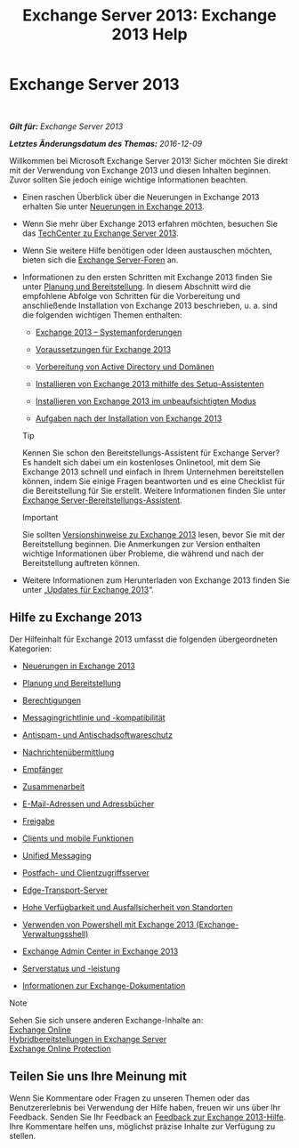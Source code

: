 ﻿---
title: 'Exchange Server 2013: Exchange 2013 Help'
TOCTitle: '@NoTitle'
ms:assetid: cb24ddb7-0659-4d9d-9057-52843f861ba8
ms:mtpsurl: https://technet.microsoft.com/de-de/library/Bb124558(v=EXCHG.150)
ms:contentKeyID: 50476733
ms.date: 04/24/2018
mtps_version: v=EXCHG.150
ms.translationtype: HT
---

# Exchange Server 2013

 

_**Gilt für:** Exchange Server 2013_

_**Letztes Änderungsdatum des Themas:** 2016-12-09_

Willkommen bei Microsoft Exchange Server 2013\! Sicher möchten Sie direkt mit der Verwendung von Exchange 2013 und diesen Inhalten beginnen. Zuvor sollten Sie jedoch einige wichtige Informationen beachten.

  - Einen raschen Überblick über die Neuerungen in Exchange 2013 erhalten Sie unter [Neuerungen in Exchange 2013](what-s-new-in-exchange-2013-exchange-2013-help.md).

  - Wenn Sie mehr über Exchange 2013 erfahren möchten, besuchen Sie das [TechCenter zu Exchange Server 2013](https://go.microsoft.com/fwlink/?linkid=266622).

  - Wenn Sie weitere Hilfe benötigen oder Ideen austauschen möchten, bieten sich die [Exchange Server-Foren](https://go.microsoft.com/fwlink/p/?linkid=60612) an.

  - Informationen zu den ersten Schritten mit Exchange 2013 finden Sie unter [Planung und Bereitstellung](planning-and-deployment-for-exchange-2013-installation-instructions.md). In diesem Abschnitt wird die empfohlene Abfolge von Schritten für die Vorbereitung und anschließende Installation von Exchange 2013 beschrieben, u. a. sind die folgenden wichtigen Themen enthalten:
    
      - [Exchange 2013 – Systemanforderungen](exchange-2013-system-requirements-exchange-2013-help.md)
    
      - [Voraussetzungen für Exchange 2013](exchange-2013-prerequisites-exchange-2013-help.md)
    
      - [Vorbereitung von Active Directory und Domänen](prepare-active-directory-and-domains-exchange-2013-help.md)
    
      - [Installieren von Exchange 2013 mithilfe des Setup-Assistenten](install-exchange-2013-using-the-setup-wizard-exchange-2013-help.md)
    
      - [Installieren von Exchange 2013 im unbeaufsichtigten Modus](install-exchange-2013-using-unattended-mode-exchange-2013-help.md)
    
      - [Aufgaben nach der Installation von Exchange 2013](exchange-2013-post-installation-tasks-exchange-2013-help.md)
    

    > [!TIP]
    > Kennen Sie schon den Bereitstellungs-Assistent für Exchange&nbsp;Server? Es handelt sich dabei um ein kostenloses Onlinetool, mit dem Sie Exchange 2013 schnell und einfach in Ihrem Unternehmen bereitstellen können, indem Sie einige Fragen beantworten und es eine Checklist für die Bereitstellung für Sie erstellt. Weitere Informationen finden Sie unter <A href="exchange-server-deployment-assistant-exchange-2013-help.md">Exchange Server-Bereitstellungs-Assistent</A>.

    

    > [!IMPORTANT]
    > Sie sollten <A href="release-notes-for-exchange-2013-exchange-2013-help.md">Versionshinweise zu Exchange&nbsp;2013</A> lesen, bevor Sie mit der Bereitstellung beginnen. Die Anmerkungen zur Version enthalten wichtige Informationen über Probleme, die während und nach der Bereitstellung auftreten können.



  - Weitere Informationen zum Herunterladen von Exchange 2013 finden Sie unter „[Updates für Exchange 2013](updates-for-exchange-2013-exchange-2013-help.md)“.

## Hilfe zu Exchange 2013

Der Hilfeinhalt für Exchange 2013 umfasst die folgenden übergeordneten Kategorien:

  - [Neuerungen in Exchange 2013](what-s-new-in-exchange-2013-exchange-2013-help.md)

  - [Planung und Bereitstellung](planning-and-deployment-for-exchange-2013-installation-instructions.md)

  - [Berechtigungen](permissions-exchange-2013-help.md)

  - [Messagingrichtlinie und -kompatibilität](messaging-policy-and-compliance-exchange-2013-help.md)

  - [Antispam- und Antischadsoftwareschutz](anti-spam-and-anti-malware-protection-exchange-2013-help.md)

  - [Nachrichtenübermittlung](mail-flow-exchange-2013-help.md)

  - [Empfänger](recipients-exchange-2013-help.md)

  - [Zusammenarbeit](collaboration-exchange-2013-help.md)

  - [E-Mail-Adressen und Adressbücher](email-addresses-and-address-books-exchange-2013-help.md)

  - [Freigabe](sharing-exchange-2013-help.md)

  - [Clients und mobile Funktionen](clients-and-mobile-exchange-2013-help.md)

  - [Unified Messaging](unified-messaging-exchange-2013-help.md)

  - [Postfach- und Clientzugriffsserver](mailbox-and-client-access-servers-exchange-2013-help.md)

  - [Edge-Transport-Server](edge-transport-servers-exchange-2013-help.md)

  - [Hohe Verfügbarkeit und Ausfallsicherheit von Standorten](high-availability-and-site-resilience-exchange-2013-help.md)

  - [Verwenden von Powershell mit Exchange 2013 (Exchange-Verwaltungsshell)](https://technet.microsoft.com/de-de/library/bb123778\(v=exchg.150\))

  - [Exchange Admin Center in Exchange 2013](exchange-admin-center-in-exchange-2013-exchange-2013-help.md)

  - [Serverstatus und -leistung](server-health-and-performance-exchange-2013-help.md)

  - [Informationen zur Exchange-Dokumentation](about-exchange-documentation-exchange-2013-help.md)


> [!NOTE]
> Sehen Sie sich unsere anderen Exchange-Inhalte an:<BR><A href="https://technet.microsoft.com/de-de/library/jj200580(v=exchg.150)">Exchange Online</A><BR><A href="https://technet.microsoft.com/de-de/library/jj200581(v=exchg.150)">Hybridbereitstellungen in Exchange Server</A><BR><A href="https://technet.microsoft.com/de-de/library/jj723137(v=exchg.150)">Exchange Online Protection</A>



## Teilen Sie uns Ihre Meinung mit

Wenn Sie Kommentare oder Fragen zu unseren Themen oder das Benutzererlebnis bei Verwendung der Hilfe haben, freuen wir uns über Ihr Feedback. Senden Sie Ihr Feedback an [Feedback zur Exchange 2013-Hilfe](mailto:ex2013helpfeedback@microsoft.com). Ihre Kommentare helfen uns, möglichst präzise Inhalte zur Verfügung zu stellen.


